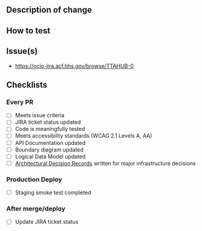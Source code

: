 ## Description of change



## How to test


## Issue(s)

* https://ocio-jira.acf.hhs.gov/browse/TTAHUB-0


## Checklists

### Every PR

<!-- Add details to each completed item -->
- [ ] Meets issue criteria
- [ ] JIRA ticket status updated
- [ ] Code is meaningfully tested
- [ ] Meets accessibility standards (WCAG 2.1 Levels A, AA)
- [ ] API Documentation updated
- [ ] Boundary diagram updated
- [ ] Logical Data Model updated
- [ ] [Architectural Decision Records](https://adr.github.io/) written for major infrastructure decisions

### Production Deploy

- [ ] Staging smoke test completed

### After merge/deploy

- [ ] Update JIRA ticket status
